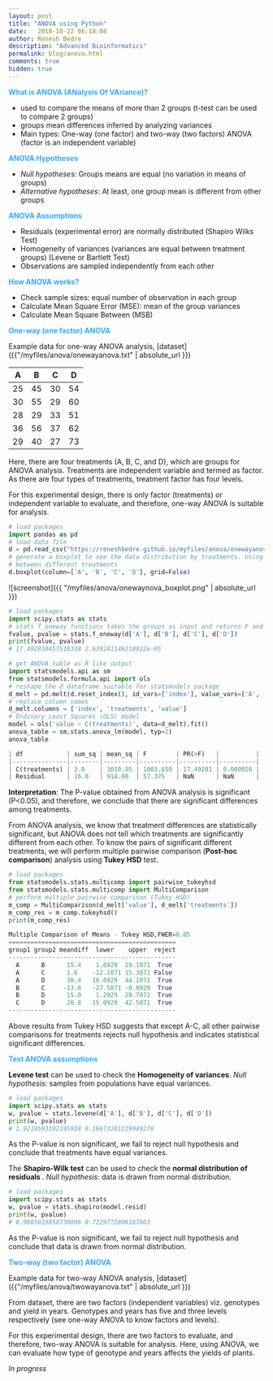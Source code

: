 ```yaml
---
layout: post
title: "ANOVA using Python"
date:   2018-10-22 06:18:08
author: Renesh Bedre
description: "Advanced Bioinformatics"
permalink: blog/anova.html
comments: true
hidden: true
---
```


**<span style="color:#33a8ff">What is ANOVA (ANalysis Of VAriance)?</span>**
 - used to compare the means of more than 2 groups (t-test can be used to compare 2 groups)
 - groups mean differences inferred by analyzing variances
 - Main types: One-way (one factor) and two-way (two factors) ANOVA (factor is an independent variable)
 
**<span style="color:#33a8ff">ANOVA Hypotheses</span>**
 - <i>Null hypotheses</i>: Groups means are equal (no variation in means of groups)
 - <i>Alternative hypotheses</i>: At least, one group mean is different from other groups
 
**<span style="color:#33a8ff">ANOVA Assumptions</span>** 
 - Residuals (experimental error) are normally distributed (Shapiro Wilks Test)
 - Homogeneity of variances (variances are equal between treatment groups) (Levene or Bartlett Test)
 - Observations are sampled independently from each other
 
**<span style="color:#33a8ff">How ANOVA works?</span>** 
 - Check sample sizes: equal number of observation in each group
 - Calculate Mean Square Error (MSE): mean of the group variances
 - Calculate Mean Square Between (MSB) 
 
**<span style="color:#33a8ff">One-way (one factor) ANOVA</span>**  

Example data for one-way ANOVA analysis, [dataset]({{"/myfiles/anova/onewayanova.txt" | absolute_url }})

| A  | B  | C  | D  |
|----|----|----|----|
| 25 | 45 | 30 | 54 |
| 30 | 55 | 29 | 60 |
| 28 | 29 | 33 | 51 |
| 36 | 56 | 37 | 62 |
| 29 | 40 | 27 | 73 |

Here, there are four treatments (A, B, C, and D), which are groups for ANOVA analysis. Treatments are independent 
variable and termed as factor. As there are four types of treatments, treatment factor has four levels. 

For this experimental design, there is only factor (treatments) or independent variable to evaluate, and therefore, 
one-way ANOVA is suitable for analysis.


```python
# load packages
import pandas as pd
# load data file
d = pd.read_csv("https://reneshbedre.github.io/myfiles/anova/onewayanova.txt", sep="\t")
# generate a boxplot to see the data distribution by treatments. Using boxplot, we can easily detect the differences 
# between different treatments
d.boxplot(column=['A', 'B', 'C', 'D'], grid=False)
```

![screenshot]({{ "/myfiles/anova/onewaynova_boxplot.png" | absolute_url }})


```python
# load packages
import scipy.stats as stats
# stats f_oneway functions takes the groups as input and returns F and P-value
fvalue, pvalue = stats.f_oneway(d['A'], d['B'], d['C'], d['D'])
print(fvalue, pvalue)
# 17.492810457516338 2.639241146210922e-05

# get ANOVA table as R like output
import statsmodels.api as sm
from statsmodels.formula.api import ols
# reshape the d dataframe suitable for statsmodels package 
d_melt = pd.melt(d.reset_index(), id_vars=['index'], value_vars=['A', 'B', 'C', 'D'])
# replace column names
d_melt.columns = ['index', 'treatments', 'value']
# Ordinary Least Squares (OLS) model
model = ols('value ~ C(treatments)', data=d_melt).fit()
anova_table = sm.stats.anova_lm(model, typ=2)
anova_table

| df            | sum_sq | mean_sq | F        | PR(>F)   |          |
|---------------|--------|---------|----------|----------|----------|
| C(treatments) | 3.0    | 3010.95 | 1003.650 | 17.49281 | 0.000026 |
| Residual      | 16.0   | 918.00  | 57.375   | NaN      | NaN      |
```

<b>Interpretation</b>: The P-value obtained from ANOVA analysis is significant (P<0.05), and therefore, we conclude 
that there are significant differences among treatments.

From ANOVA analysis, we know that treatment differences are statistically significant, but ANOVA does not tell which 
treatments are significantly different from each other. To know the pairs of significant different treatments, we
will perform multiple pairwise comparison (<b>Post-hoc comparison</b>) analysis using <b>Tukey HSD</b> test.

```python
# load packages
from statsmodels.stats.multicomp import pairwise_tukeyhsd
from statsmodels.stats.multicomp import MultiComparison
# perform multiple pairwise comparison (Tukey HSD)
m_comp = MultiComparison(d_melt['value'], d_melt['treatments'])
m_comp_res = m_comp.tukeyhsd()
print(m_comp_res)

Multiple Comparison of Means - Tukey HSD,FWER=0.05
==============================================
group1 group2 meandiff  lower    upper  reject
----------------------------------------------
  A      B      15.4    1.6929  29.1071  True 
  A      C      1.6    -12.1071 15.3071 False 
  A      D      30.4   16.6929  44.1071  True 
  B      C     -13.8   -27.5071 -0.0929  True 
  B      D      15.0    1.2929  28.7071  True 
  C      D      28.8   15.0929  42.5071  True 
----------------------------------------------
```

Above results from Tukey HSD suggests that except A-C, all other pairwise comparisons for treatments rejects null 
hypothesis and indicates statistical significant differences.

**<span style="color:#33a8ff">Test ANOVA assumptions</span>** 

<b>Levene test</b> can be used to check the <b>Homogeneity of variances</b>. <i>Null hypothesis</i>: samples from populations 
have equal variances.

```python
# load packages
import scipy.stats as stats
w, pvalue = stats.levene(d['A'], d['B'], d['C'], d['D'])
print(w, pvalue)
# 1.9219593192195938 0.16673281219949276
```

As the P-value is non significant, we fail to reject null hypothesis and conclude that treatments have equal variances.

The <b>Shapiro-Wilk test</b> can be used to check the <b> normal distribution of residuals </b>. <i>Null hypothesis</i>: 
data is drawn from normal distribution.

```python
# load packages
import scipy.stats as stats
w, pvalue = stats.shapiro(model.resid)
print(w, pvalue)
# 0.9685019850730896 0.7229772806167603
```

As the P-value is non significant, we fail to reject null hypothesis and conclude that data is drawn from normal 
distribution.

**<span style="color:#33a8ff">Two-way (two factor) ANOVA</span>**  

Example data for two-way ANOVA analysis, [dataset]({{"/myfiles/anova/twowayanova.txt" | absolute_url }})

From dataset, there are two factors (independent variables) viz. genotypes and yield in years. Genotypes and years has 
five and three levels respectively (see one-way ANOVA to know factors and levels).

For this experimental design, there are two factors to evaluate, and therefore, two-way ANOVA is suitable for analysis. 
Here, using ANOVA, we can evaluate how type of genotype and years affects the yields of plants.

 <i> In progress </i>